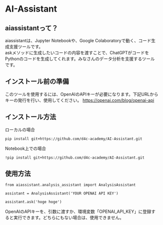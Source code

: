 # AI-Assistant
## aiassistantって？
aiassistantは、Jupyter Notebookや、Google Colaboratoryで動く、コード生成支援ツールです。<br>
askメソッドに生成したいコードの内容を渡すことで、ChatGPTがコードをPythonのコードを生成してくれます。みなさんのデータ分析を支援するツールです。

## インストール前の準備
このツールを使用するには、OpenAIのAPIキーが必要になります。下記URLからキーの発行を行い、使用してください。
https://openai.com/blog/openai-api

## インストール方法
ローカルの場合
```
pip install git+https://github.com/d4c-academy/AI-Assistant.git
```
Notebook上での場合
```
!pip install git+https://github.com/d4c-academy/AI-Assistant.git
```

## 使用方法
```
from aiassistant.analysis_assistant import AnalysisAssistant

assistant = AnalysisAssistant('YOUR OPENAI API KEY')

assistant.ask('hoge hoge')
```
OpenAIのAPIキーを、引数に渡すか、環境変数「OPENAI_API_KEY」に登録すると実行できます。どちらにもない場合は、使用できません。